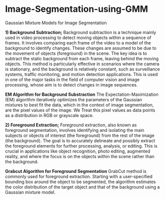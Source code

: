 # Image-Segmentation-using-GMM
Gaussian Mixture Models for Image Segmentation

**1) Background Subtraction;**
Background subtraction is a technique mainly used in video processing to detect moving objects within a sequence of frames. It involves comparing each frame of the video to a model of the background to identify changes. These changes are assumed to be due to the movement of objects (foreground) in the scene. The key idea is to subtract the static background from each frame, leaving behind the moving objects. This method is particularly effective in scenarios where the camera is stationary, and the background is relatively constant, such as surveillance systems, traffic monitoring, and motion detection applications. This is used in one of the major tasks in the field of computer vision and image processing, whose aim is to detect changes in image sequences.

**EM Algorithm for Background Substraction**
The Expectation-Maximization (EM) algorithm iteratively optimizes the parameters of the Gaussian mixtures to best fit the data, which in the context of image segmentation, are the pixel values of the image. We Treat this pixel values as data points as a distribution in RGB or grayscale space.

**2) Foreground Extraction;**
Foreground extraction, also known as foreground segmentation, involves identifying and isolating the main subjects or objects of interest (the foreground) from the rest of the image (the background). The goal is to accurately delineate and possibly extract the foreground elements for further processing, analysis, or editing. This is crucial in applications like object recognition, photo editing, augmented reality, and where the focus is on the objects within the scene rather than the background.

**Grabcut Algorithm for Foreground Segmentation**
GrabCut method is commonly used for foreground extraction. Starting with a user-specified bounding box around the object to be segmented, the algorithm estimates the color distribution of the target object and that of the background using a Gaussian mixture model.

